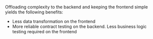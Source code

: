 Offloading complexity to the backend and keeping the frontend simple yields the following benefits:

- Less data transformation on the frontend
- More reliable contract testing on the backend. Less business logic testing required on the frontend 